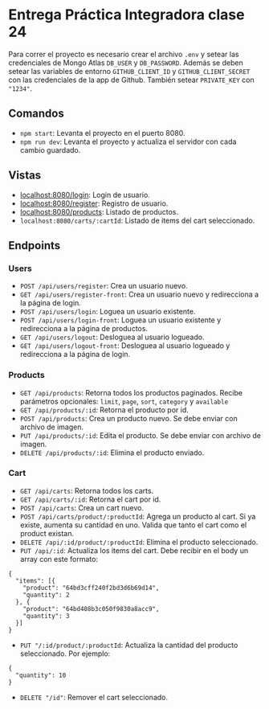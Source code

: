 # Entrega Práctica Integradora clase 24

Para correr el proyecto es necesario crear el archivo `.env` y setear las credenciales de Mongo Atlas `DB_USER` y `DB_PASSWORD`.
Además se deben setear las variables de entorno `GITHUB_CLIENT_ID` y `GITHUB_CLIENT_SECRET` con las credenciales de la app de Github.
También setear `PRIVATE_KEY` con `"1234"`.

## Comandos

- `npm start`: Levanta el proyecto en el puerto 8080.
- `npm run dev`: Levanta el proyecto y actualiza el servidor con cada cambio guardado.

## Vistas

- [localhost:8080/login](http://localhost:8080/login): Login de usuario.
- [localhost:8080/register](http://localhost:8080/register): Registro de usuario.
- [localhost:8080/products](http://localhost:8080/products): Listado de productos.
- `localhost:8080/carts/:cartId`: Listado de items del cart seleccionado.

## Endpoints

### Users

- `POST /api/users/register`: Crea un usuario nuevo.
- `GET /api/users/register-front`: Crea un usuario nuevo y redirecciona a la página de login.
- `POST /api/users/login`: Loguea un usuario existente.
- `POST /api/users/login-front`: Loguea un usuario existente y redirecciona a la página de productos.
- `GET /api/users/logout`: Desloguea al usuario logueado.
- `GET /api/users/logout-front`: Desloguea al usuario logueado y redirecciona a la página de login.

### Products

- `GET /api/products`: Retorna todos los productos paginados. Recibe parámetros opcionales: `limit`, `page`, `sort`, `category` y `available`
- `GET /api/products/:id`: Retorna el producto por id.
- `POST /api/products`: Crea un producto nuevo. Se debe enviar con archivo de imagen.
- `PUT /api/products/:id`: Edita el producto. Se debe enviar con archivo de imagen.
- `DELETE /api/products/:id`: Elimina el producto enviado.

### Cart

- `GET /api/carts`: Retorna todos los carts.
- `GET /api/carts/:id`: Retorna el cart por id.
- `POST /api/carts`: Crea un cart nuevo.
- `POST /api/carts/product/:productId`: Agrega un producto al cart. Si ya existe, aumenta su cantidad en uno. Valida que tanto el cart como el product existan.
- `DELETE /api/:id/product/:productId`: Elimina el producto seleccionado.
- `PUT /api/:id`: Actualiza los items del cart. Debe recibir en el body un array con este formato:

```
{
  "items": [{
    "product": "64bd3cff240f2bd3d6b69d14",
    "quantity": 2
  }, {
    "product": "64bd408b3c050f9830a8acc9",
    "quantity": 3
  }]
}
```

- `PUT "/:id/product/:productId`: Actualiza la cantidad del producto seleccionado. Por ejemplo:

```
{
  "quantity": 10
}
```

- `DELETE "/id"`: Remover el cart seleccionado.
